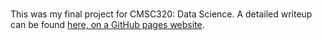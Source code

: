#

This was my final project for CMSC320: Data Science.
A detailed writeup can be found [here, on a GitHub pages website](https://olincb.github.io/spotify-playlist-analysis/).
